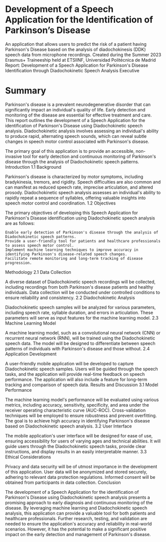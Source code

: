 # Development of a Speech Application for the Identification of Parkinson’s Disease
An application that allows users to predict the risk of a patient having Parkinson's Disease based on the analysis of diadochokinesis (DDK) speech data from microphone recordings. Created during the Summer 2023 Erasmus+ Traineeship held at ETSIINF, Universidad Politécnica de Madrid 
Report: Development of a Speech Application for Parkinson's Disease Identification through Diadochokinetic Speech Analysis
Executive 

# Summary

Parkinson's disease is a prevalent neurodegenerative disorder that can significantly impact an individual's quality of life. Early detection and monitoring of the disease are essential for effective treatment and care. This report outlines the development of a Speech Application for the identification of Parkinson's Disease using Diadochokinetic speech analysis. Diadochokinetic analysis involves assessing an individual's ability to produce rapid, alternating speech sounds, which can reveal subtle changes in speech motor control associated with Parkinson's disease.

The primary goal of this application is to provide an accessible, non-invasive tool for early detection and continuous monitoring of Parkinson's disease through the analysis of Diadochokinetic speech patterns.
Introduction
1.1 Background

Parkinson's disease is characterized by motor symptoms, including bradykinesia, tremors, and rigidity. Speech difficulties are also common and can manifest as reduced speech rate, imprecise articulation, and altered prosody. Diadochokinetic speech analysis assesses an individual's ability to rapidly repeat a sequence of syllables, offering valuable insights into speech motor control and coordination.
1.2 Objectives

The primary objectives of developing this Speech Application for Parkinson's Disease identification using Diadochokinetic speech analysis are as follows:

    Enable early detection of Parkinson's disease through the analysis of Diadochokinetic speech patterns.
    Provide a user-friendly tool for patients and healthcare professionals to assess speech motor control.
    Implement machine learning techniques to improve accuracy in identifying Parkinson's disease-related speech changes.
    Facilitate remote monitoring and long-term tracking of disease progression.

Methodology
2.1 Data Collection

A diverse dataset of Diadochokinetic speech recordings will be collected, including recordings from both Parkinson's disease patients and healthy individuals. Data collection will be conducted under controlled conditions to ensure reliability and consistency.
2.2 Diadochokinetic Analysis

Diadochokinetic speech samples will be analyzed for various parameters, including speech rate, syllable duration, and errors in articulation. These parameters will serve as input features for the machine learning model.
2.3 Machine Learning Model

A machine learning model, such as a convolutional neural network (CNN) or recurrent neural network (RNN), will be trained using the Diadochokinetic speech data. The model will be designed to differentiate between speech patterns of individuals with Parkinson's disease and those without.
2.4 Application Development

A user-friendly mobile application will be developed to capture Diadochokinetic speech samples. Users will be guided through the speech tasks, and the application will provide real-time feedback on speech performance. The application will also include a feature for long-term tracking and comparison of speech data.
Results and Discussion
3.1 Model Performance

The machine learning model's performance will be evaluated using various metrics, including accuracy, sensitivity, specificity, and area under the receiver operating characteristic curve (AUC-ROC). Cross-validation techniques will be employed to ensure robustness and prevent overfitting. The goal is to achieve high accuracy in identifying Parkinson's disease based on Diadochokinetic speech analysis.
3.2 User Interface

The mobile application's user interface will be designed for ease of use, ensuring accessibility for users of varying ages and technical abilities. It will guide users through the Diadochokinetic speech tasks, provide clear instructions, and display results in an easily interpretable manner.
3.3 Ethical Considerations

Privacy and data security will be of utmost importance in the development of this application. User data will be anonymized and stored securely, adhering to relevant data protection regulations. Informed consent will be obtained from participants in data collection.
Conclusion

The development of a Speech Application for the identification of Parkinson's Disease using Diadochokinetic speech analysis presents a promising approach to early diagnosis and continuous monitoring of the disease. By leveraging machine learning and Diadochokinetic speech analysis, this application can provide a valuable tool for both patients and healthcare professionals. Further research, testing, and validation are needed to ensure the application's accuracy and reliability in real-world scenarios. However, it has the potential to make a significant positive impact on the early detection and management of Parkinson's disease.
